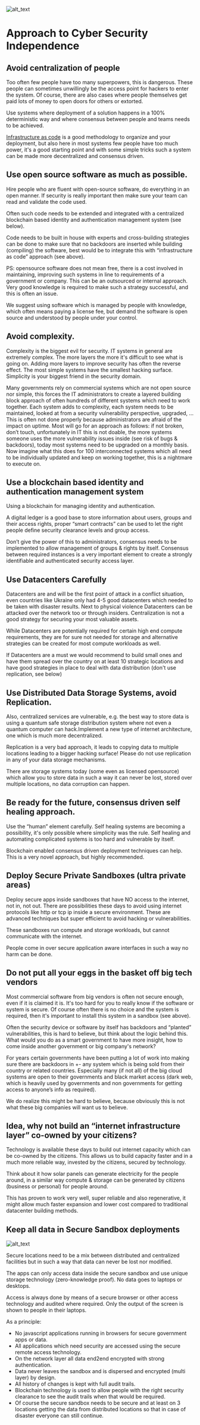 ![alt_text](img/cyberspace_responsibility.png)

# **Approach to Cyber Security Independence**


## **Avoid centralization of people**

Too often few people have too many superpowers, this is dangerous. These people can sometimes unwillingly be the access point for hackers to enter the system. Of course, there are also cases where people themselves get paid lots of money to open doors for others or extorted. 

Use systems where deployment of a solution happens in a 100% deterministic way and where consensus between people and teams needs to be achieved. 

[Infrastructure as code](https://en.wikipedia.org/wiki/Infrastructure_as_code) is a good methodology to organize and your deployment, but also here in most systems few people have too much power, it's a good starting point and with some simple tricks such a system can be made more decentralized and consensus driven.


## **Use open source software as much as possible.**

Hire people who are fluent with open-source software, do everything in an open manner. If security is really important then make sure your team can read and validate the code used.

Often such code needs to be extended and integrated with a centralized blockchain based identity and authentication management system (see below).

Code needs to be built in house with experts and cross-building strategies can be done to make sure that no backdoors are inserted while building (compiling) the software, best would be to integrate this with “infrastructure as code” approach (see above).

PS: opensource software does not mean free, there is a cost involved in maintaining, improving such systems in line to requirements of a government or company. This can be an outsourced or internal approach. Very good knowledge is required to make such a strategy successful, and this is often an issue.

We suggest using software which is managed by people with knowledge, which often means paying a license fee, but demand the software is open source and understood by people under your control.


## **Avoid complexity.**

Complexity is the biggest evil for security. IT systems in general are extremely complex. The more layers the more it's difficult to see what is going on. Adding more layers to improve security has often the reverse effect. The most simple systems have the smallest hacking surface. Simplicity is your biggest friend in the security domain.

Many governments rely on commercial systems which are not open source nor simple, this forces the IT administrators to create a layered building block approach of often hundreds of different systems which need to work together. Each system adds to complexity, each system needs to be maintained, looked at from a security vulnerability perspective, upgraded, … This is often not done properly because administrators are afraid of the impact on uptime. Most will go for an approach as follows: if not broken, don’t touch, unfortunately in IT this is not doable, the more systems someone uses the more vulnerability issues inside (see risk of bugs & backdoors), today most systems need to be upgraded on a monthly basis. Now imagine what this does for 100 interconnected systems which all need to be individually updated and keep on working together, this is a nightmare to execute on.


## **Use a blockchain based identity and authentication management system**

Using a blockchain for managing identity and authentication.

A digital ledger is a good base to store information about users, groups and their access rights, proper “smart contracts” can be used to let the right people define security clearance levels and group access.

Don’t give the power of this to administrators, consensus needs to be implemented to allow management of groups & rights by itself. Consensus between required instances is a very important element to create a strongly identifiable and authenticated security access layer.


## **Use Datacenters Carefully**

Datacenters are and will be the first point of attack in a conflict situation, even countries like Ukraine only had 4-5 good datacenters which needed to be taken with disaster results. Next to physical violence Datacenters can be attacked over the network too or through insiders. Centralization is not a good strategy for securing your most valuable assets. 

While Datacenters are potentially required for certain high end compute requirements, they are for sure not needed for storage and alternative strategies can be created for most compute workloads as well.

If Datacenters are a must we would recommend to build small ones and have them spread over the country on at least 10 strategic locations and have good strategies in place to deal with data distribution (don't use replication, see below)


## **Use Distributed Data Storage Systems, avoid Replication.**

Also, centralized services are vulnerable, e.g. the best way to store data is using a quantum safe storage distribution system where not even a quantum computer can hack.Implement a new type of internet architecture, one which is much more decentralized.

Replication is a very bad approach, it leads to copying data to multiple locations leading to a bigger hacking surface! Please do not use replication in any of your data storage mechanisms.

There are storage systems today (some even as licensed opensource) which allow you to store data in such a way it can never be lost, stored over multiple locations, no data corruption can happen.


## **Be ready for the future, consensus driven self healing approach.**

Use the “human” element carefully. Self healing systems are becoming a possibility, it's only possible where simplicity was the rule. Self healing and automating complicated systems is too hard and vulnerable by itself.

Blockchain enabled consensus driven deployment techniques can help. This is a very novel approach, but highly recommended.


## **Deploy Secure Private Sandboxes (ultra private areas)**

Deploy secure apps inside sandboxes that have NO access to the internet, not in, not out. There are possibilities these days to avoid using internet protocols like http or tcp ip inside a secure environment. These are advanced techniques but super efficient to avoid hacking or vulnerabilities.

These sandboxes run compute and storage workloads, but cannot communicate with the internet.

People come in over secure application aware interfaces in such a way no harm can be done.


## **Do not put all your eggs in the basket off big tech vendors**

Most commercial software from big vendors is often not secure enough, even if it is claimed it is. It's too hard for you to really know if the software or system is secure. Of course often there is no choice and the system is required, then it's important to install this system in a sandbox (see above). 

Often the security device or software by itself has backdoors and “planted” vulnerabilities, this is hard to believe, but think about the logic behind this. What would you do as a smart government to have more insight, how to come inside another government or big company's network?

For years certain governments have been putting a lot of work into making sure there are backdoors in +- any system which is being sold from their country or related countries. Especially many (if not all) of the big cloud systems are open to their governments and black market access (dark web, which is heavily used by governments and non governments for getting access to anyone’s info as required). 

We do realize this might be hard to believe, because obviously this is not what these big companies will want us to believe.


## **Idea, why not build an “internet infrastructure layer” co-owned by your citizens?**

Technology is available these days to build out internet capacity which can be co-owned by the citizens. This allows us to build capacity faster and in a much more reliable way, invested by the citizens, secured by technology.

Think about it how solar panels can generate electricity for the people around, in a similar way compute & storage can be generated by citizens (business or personal) for people around.

This has proven to work very well, super reliable and also regenerative, it might allow much faster expansion and lower cost compared to traditional datacenter building methods.


## **Keep all data in Secure Sandbox deployments**


![alt_text](img/sandbox.png)


Secure locations need to be a mix between distributed and centralized facilities but in such a way that data can never be lost nor modified.

The apps can only access data inside the secure sandbox and use unique storage technology (zero-knowledge proof). No data goes to laptops or desktops.

Access is always done by means of a secure browser or other access technology and audited where required. Only the output of the screen is shown to people in their laptops.

As a principle:



* No javascript applications running in browsers for secure government apps or data.
* All applications which need security are accessed using the secure remote access technology.
* On the network layer all data end2end encrypted with strong authentication.
* Data never leaves the sandbox and is dispersed and encrypted (multi layer) by design.
* All history of changes is kept with full audit trails.
* Blockchain technology is used to allow people with the right security clearance to see the audit trails when that would be required.
* Of course the secure sandbox needs to be secure and at least on 3 locations getting the data from distributed locations so that in case of disaster everyone can still continue.

